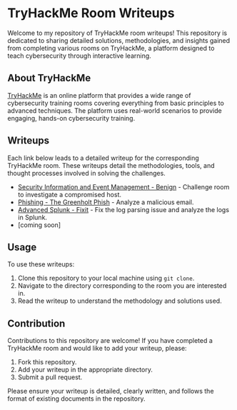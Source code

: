 # TryHackMe Room Writeups

Welcome to my repository of TryHackMe room writeups! This repository is dedicated to sharing detailed solutions, methodologies, and insights gained from completing various rooms on TryHackMe, a platform designed to teach cybersecurity through interactive learning.

## About TryHackMe

[TryHackMe](https://tryhackme.com) is an online platform that provides a wide range of cybersecurity training rooms covering everything from basic principles to advanced techniques. The platform uses real-world scenarios to provide engaging, hands-on cybersecurity training.

## Writeups

Each link below leads to a detailed writeup for the corresponding TryHackMe room. These writeups detail the methodologies, tools, and thought processes involved in solving the challenges.

- [Security Information and Event Management - Benign](https://github.com/Stingray-bit/THM-writeups/blob/main/Room-Benign.md) - Challenge room to investigate a compromised host.
- [Phishing - The Greenholt Phish](https://github.com/Stingray-bit/THM-writeups/blob/main/Room-Greenholt.md) - Analyze a malicious email.
- [Advanced Splunk - Fixit](https://github.com/Stingray-bit/THM-writeups/blob/main/Room-Fixit.md) - Fix the log parsing issue and analyze the logs in Splunk.
- [coming soon]

## Usage

To use these writeups:
1. Clone this repository to your local machine using `git clone`.
2. Navigate to the directory corresponding to the room you are interested in.
3. Read the writeup to understand the methodology and solutions used.

## Contribution

Contributions to this repository are welcome! If you have completed a TryHackMe room and would like to add your writeup, please:
1. Fork this repository.
2. Add your writeup in the appropriate directory.
3. Submit a pull request.

Please ensure your writeup is detailed, clearly written, and follows the format of existing documents in the repository.
